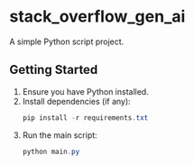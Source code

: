 # stack_overflow_gen_ai

A simple Python script project.

## Getting Started

1. Ensure you have Python installed.
2. Install dependencies (if any):
   ```powershell
   pip install -r requirements.txt
   ```
3. Run the main script:
   ```powershell
   python main.py
   ```
